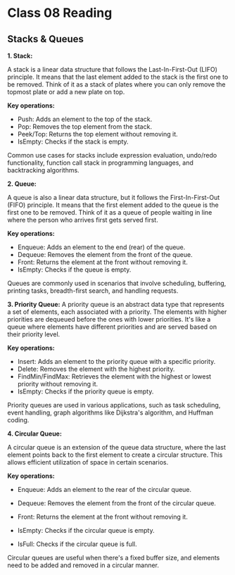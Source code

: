 # Class 08 Reading

## Stacks & Queues

**1. Stack:**

A stack is a linear data structure that follows the Last-In-First-Out (LIFO) principle. It means that the last element added to the stack is the first one to be removed. Think of it as a stack of plates where you can only remove the topmost plate or add a new plate on top.

**Key operations:**

- Push: Adds an element to the top of the stack.
- Pop: Removes the top element from the stack.
- Peek/Top: Returns the top element without removing it.
- IsEmpty: Checks if the stack is empty.

Common use cases for stacks include expression evaluation, undo/redo functionality, function call stack in programming languages, and backtracking algorithms.

**2. Queue:**

A queue is also a linear data structure, but it follows the First-In-First-Out (FIFO) principle. It means that the first element added to the queue is the first one to be removed. Think of it as a queue of people waiting in line where the person who arrives first gets served first.

**Key operations:**

- Enqueue: Adds an element to the end (rear) of the queue.
- Dequeue: Removes the element from the front of the queue.
- Front: Returns the element at the front without removing it.
- IsEmpty: Checks if the queue is empty.

Queues are commonly used in scenarios that involve scheduling, buffering, printing tasks, breadth-first search, and handling requests.

**3. Priority Queue:**
A priority queue is an abstract data type that represents a set of elements, each associated with a priority. The elements with higher priorities are dequeued before the ones with lower priorities. It's like a queue where elements have different priorities and are served based on their priority level.

**Key operations:**

- Insert: Adds an element to the priority queue with a specific priority.
- Delete: Removes the element with the highest priority.
- FindMin/FindMax: Retrieves the element with the highest or lowest priority without removing it.
- IsEmpty: Checks if the priority queue is empty.

Priority queues are used in various applications, such as task scheduling, event handling, graph algorithms like Dijkstra's algorithm, and Huffman coding.

**4. Circular Queue:**

A circular queue is an extension of the queue data structure, where the last element points back to the first element to create a circular structure. This allows efficient utilization of space in certain scenarios.

**Key operations:**

- Enqueue: Adds an element to the rear of the circular queue.
- Dequeue: Removes the element from the front of the circular queue.
- Front: Returns the element at the front without removing it.
- IsEmpty: Checks if the circular queue is empty.

- IsFull: Checks if the circular queue is full.

Circular queues are useful when there's a fixed buffer size, and elements need to be added and removed in a circular manner.